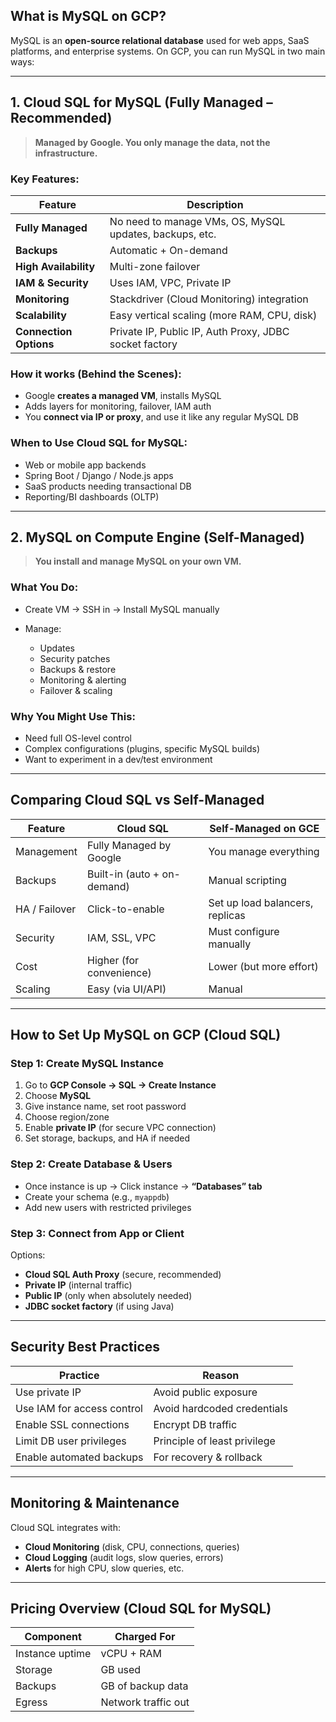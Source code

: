 ## What is MySQL on GCP?

MySQL is an **open-source relational database** used for web apps, SaaS platforms, and enterprise systems. On GCP, you can run MySQL in two main ways:

---

## 1. **Cloud SQL for MySQL** (Fully Managed – Recommended)

> **Managed by Google. You only manage the data, not the infrastructure.**

### Key Features:

| Feature                | Description                                             |
| ---------------------- | ------------------------------------------------------- |
| **Fully Managed**      | No need to manage VMs, OS, MySQL updates, backups, etc. |
| **Backups**            | Automatic + On-demand                                   |
| **High Availability**  | Multi-zone failover                                     |
| **IAM & Security**     | Uses IAM, VPC, Private IP                               |
| **Monitoring**         | Stackdriver (Cloud Monitoring) integration              |
| **Scalability**        | Easy vertical scaling (more RAM, CPU, disk)             |
| **Connection Options** | Private IP, Public IP, Auth Proxy, JDBC socket factory  |

### How it works (Behind the Scenes):

* Google **creates a managed VM**, installs MySQL
* Adds layers for monitoring, failover, IAM auth
* You **connect via IP or proxy**, and use it like any regular MySQL DB

### When to Use Cloud SQL for MySQL:

* Web or mobile app backends
* Spring Boot / Django / Node.js apps
* SaaS products needing transactional DB
* Reporting/BI dashboards (OLTP)

---

## 2. **MySQL on Compute Engine (Self-Managed)**

> **You install and manage MySQL on your own VM.**

### What You Do:

* Create VM → SSH in → Install MySQL manually
* Manage:

    * Updates
    * Security patches
    * Backups & restore
    * Monitoring & alerting
    * Failover & scaling

### Why You Might Use This:

* Need full OS-level control
* Complex configurations (plugins, specific MySQL builds)
* Want to experiment in a dev/test environment

---

## Comparing Cloud SQL vs Self-Managed

| Feature       | Cloud SQL                   | Self-Managed on GCE             |
| ------------- | --------------------------- | ------------------------------- |
| Management    | Fully Managed by Google     | You manage everything           |
| Backups       | Built-in (auto + on-demand) | Manual scripting                |
| HA / Failover | Click-to-enable             | Set up load balancers, replicas |
| Security      | IAM, SSL, VPC               | Must configure manually         |
| Cost          | Higher (for convenience)    | Lower (but more effort)         |
| Scaling       | Easy (via UI/API)           | Manual                          |

---

## How to Set Up MySQL on GCP (Cloud SQL)

### Step 1: Create MySQL Instance

1. Go to **GCP Console → SQL → Create Instance**
2. Choose **MySQL**
3. Give instance name, set root password
4. Choose region/zone
5. Enable **private IP** (for secure VPC connection)
6. Set storage, backups, and HA if needed

### Step 2: Create Database & Users

* Once instance is up → Click instance → **“Databases” tab**
* Create your schema (e.g., `myappdb`)
* Add new users with restricted privileges

### Step 3: Connect from App or Client

Options:

* **Cloud SQL Auth Proxy** (secure, recommended)
* **Private IP** (internal traffic)
* **Public IP** (only when absolutely needed)
* **JDBC socket factory** (if using Java)

---


## Security Best Practices

| Practice                   | Reason                       |
| -------------------------- | ---------------------------- |
| Use private IP             | Avoid public exposure        |
| Use IAM for access control | Avoid hardcoded credentials  |
| Enable SSL connections     | Encrypt DB traffic           |
| Limit DB user privileges   | Principle of least privilege |
| Enable automated backups   | For recovery & rollback      |

---

## Monitoring & Maintenance

Cloud SQL integrates with:

* **Cloud Monitoring** (disk, CPU, connections, queries)
* **Cloud Logging** (audit logs, slow queries, errors)
* **Alerts** for high CPU, slow queries, etc.

---

## Pricing Overview (Cloud SQL for MySQL)

| Component       | Charged For         |
| --------------- | ------------------- |
| Instance uptime | vCPU + RAM          |
| Storage         | GB used             |
| Backups         | GB of backup data   |
| Egress          | Network traffic out |


